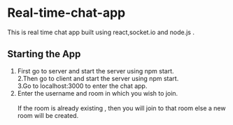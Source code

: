 # Real-time-chat-app

This is real time chat app built using react,socket.io and node.js .<br>

## Starting the App
1. First go to server and start the server using npm start.<br>
2.Then go to client and start the server using npm start.<br>
3.Go to localhost:3000 to enter the chat app.
4. Enter the username and room in which you wish to join.
<br><br>
If the room is already existing , then you will join to that room else a new room will be created.
